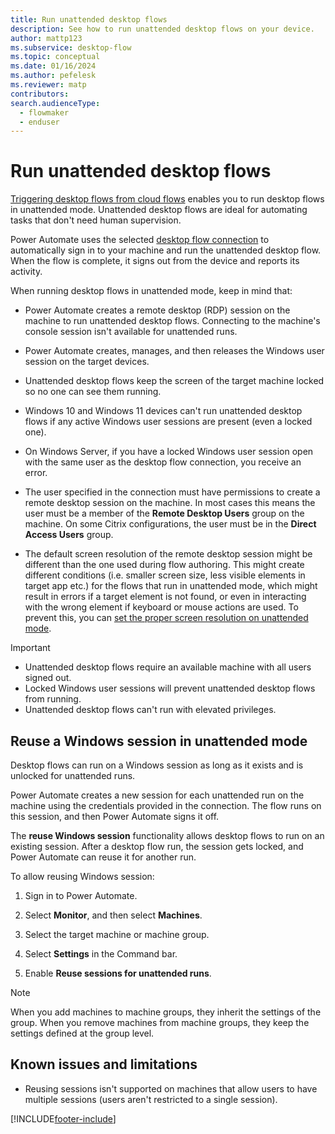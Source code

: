 ```yaml
---
title: Run unattended desktop flows
description: See how to run unattended desktop flows on your device.
author: mattp123
ms.subservice: desktop-flow
ms.topic: conceptual
ms.date: 01/16/2024
ms.author: pefelesk
ms.reviewer: matp
contributors:
search.audienceType: 
  - flowmaker
  - enduser
---
```

# Run unattended desktop flows

[Triggering desktop flows from cloud flows](trigger-desktop-flows.md) enables you to run desktop flows in unattended mode. Unattended desktop flows are ideal for automating tasks that don't need human supervision.

Power Automate uses the selected [desktop flow connection](desktop-flow-connections.md) to automatically sign in to your machine and run the unattended desktop flow. When the flow is complete, it signs out from the device and reports its activity.

When running desktop flows in unattended mode, keep in mind that:

- Power Automate creates a remote desktop (RDP) session on the machine to run unattended desktop flows. Connecting to the machine's console session isn't available for unattended runs.

- Power Automate creates, manages, and then releases the Windows user session on the target devices.

- Unattended desktop flows keep the screen of the target machine locked so no one can see them running.

- Windows 10 and Windows 11 devices can't run unattended desktop flows if any active Windows user sessions are present (even a locked one).

- On Windows Server, if you have a locked Windows user session open with the same user as the desktop flow connection, you receive an error.

- The user specified in the connection must have permissions to create a remote desktop session on the machine. In most cases this means the user must be a member of the **Remote Desktop Users** group on the machine. On some Citrix configurations, the user must be in the **Direct Access Users** group.

- The default screen resolution of the remote desktop session might be different than the one used during flow authoring. This might create different conditions (i.e. smaller screen size, less visible elements in target app etc.) for the flows that run in unattended mode, which might result in errors if a target element is not found, or even in interacting with the wrong element if keyboard or mouse actions are used. To prevent this, you can [set the proper screen resolution on unattended mode](how-to/set-screen-resolution-unattended-mode.md).

>[!IMPORTANT]
>
> - Unattended desktop flows require an available machine with all users signed out.
> - Locked Windows user sessions will prevent unattended desktop flows from running.
> - Unattended desktop flows can't run with elevated privileges.

## Reuse a Windows session in unattended mode

Desktop flows can run on a Windows session as long as it exists and is unlocked for unattended runs.

Power Automate creates a new session for each unattended run on the machine using the credentials provided in the connection. The flow runs on this session, and then Power Automate signs it off.

The **reuse Windows session** functionality allows desktop flows to run on an existing session. After a desktop flow run, the session gets locked, and Power Automate can reuse it for another run.

To allow reusing Windows session:

1. Sign in to Power Automate.

1. Select **Monitor**, and then select **Machines**.

1. Select the target machine or machine group.

1. Select **Settings** in the Command bar.

1. Enable **Reuse sessions for unattended runs**.

> [!NOTE]
> When you add machines to machine groups, they inherit the settings of the group. When you remove machines from machine groups, they keep the settings defined at the group level.

## Known issues and limitations

- Reusing sessions isn't supported on machines that allow users to have multiple sessions (users aren't restricted to a single session).

[!INCLUDE[footer-include](../includes/footer-banner.md)]
